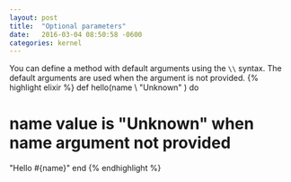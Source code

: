 ```yaml
---
layout: post
title:  "Optional parameters"
date:   2016-03-04 08:50:58 -0600
categories: kernel
---
```

You can define a method with default arguments using the `\\` syntax. The default arguments are used when the argument is not provided.
{% highlight elixir %}
def hello(name \\ "Unknown" ) do
  # name value is "Unknown" when name argument not provided
  "Hello #{name}"
end
{% endhighlight %}
